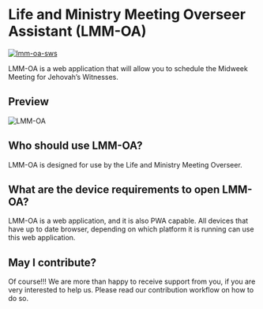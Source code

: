 # Life and Ministry Meeting Overseer Assistant (LMM-OA)

[![lmm-oa-sws](https://img.shields.io/endpoint?url=https://dashboard.cypress.io/badge/simple/rfu8xk&style=plastic&logo=cypress)](https://dashboard.cypress.io/projects/rfu8xk/runs)

LMM-OA is a web application that will allow you to schedule the Midweek Meeting for Jehovah’s Witnesses.

## Preview

![LMM-OA](https://user-images.githubusercontent.com/26148770/178285310-fb3e4965-270e-468d-b08d-81951b406f6a.png)

## Who should use LMM-OA?

LMM-OA is designed for use by the Life and Ministry Meeting Overseer.

## What are the device requirements to open LMM-OA?

LMM-OA is a web application, and it is also PWA capable. All devices that have up to date browser, depending on which platform it is running can use this web application.

## May I contribute?

Of course!!! We are more than happy to receive support from you, if you are very interested to help us. Please read our contribution workflow on how to do so.
